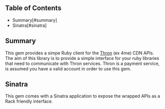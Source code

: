 ## Table of Contents
* Summary[#summary]
* Sinatra[#sinatra]

## Summary
This gem provides a simpe Ruby client for the [Thron](https://developer.4me.it/index.php) (ex 4me) CDN APIs.
The aim of this library is to provide a simple interface for your ruby libraries
that need to communicate with Thron services. Thron is a payment service, is
assumed you have a valid account in order to use this gem.

## Sinatra
This gem comes with a Sinatra application to expose the wrapped APIs as a Rack
friendly interface.


